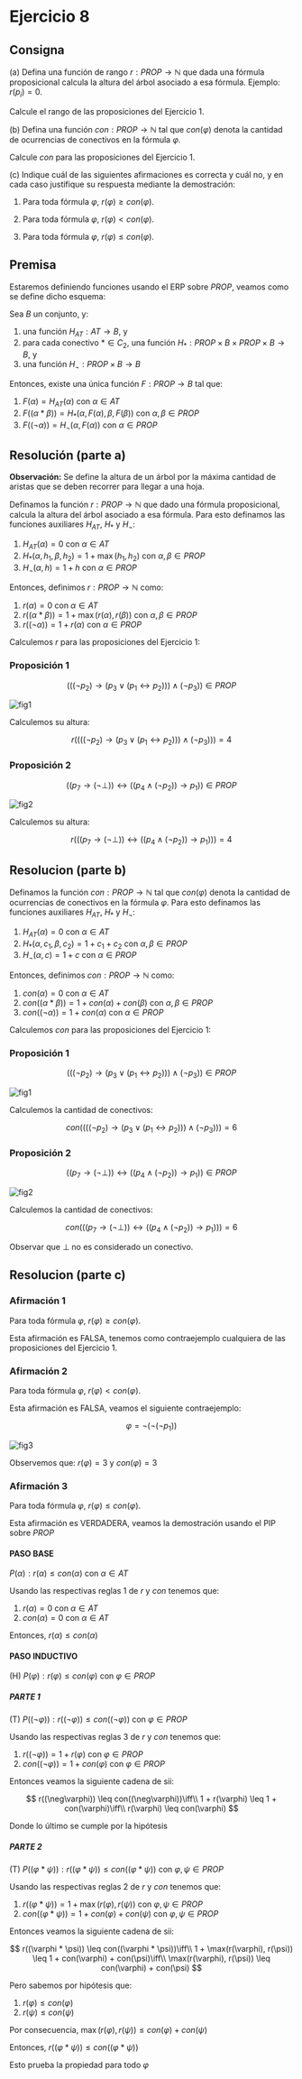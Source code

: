 # Ejercicio 8

## Consigna

(a) Defina una función de rango $r : PROP \to \mathbb{N}$ que dada una fórmula proposicional calcula la altura del árbol asociado a esa fórmula. Ejemplo: $r(p_i) = 0$.

Calcule el rango de las proposiciones del Ejercicio 1.

(b) Defina una función $con : PROP \to \mathbb{N}$ tal que $con(\varphi)$ denota la cantidad de ocurrencias de conectivos en la fórmula $\varphi$.

Calcule $con$ para las proposiciones del Ejercicio 1.

(c) Indique cuál de las siguientes afirmaciones es correcta y cuál no, y en cada caso justifique su respuesta mediante la demostración:

1. Para toda fórmula $\varphi$, $r(\varphi) \geq con(\varphi)$.

2. Para toda fórmula $\varphi$, $r(\varphi) < con(\varphi)$.

3. Para toda fórmula $\varphi$, $r(\varphi) \leq con(\varphi)$.

## Premisa

Estaremos definiendo funciones usando el ERP sobre $PROP$, veamos como se define dicho esquema:

Sea $B$ un conjunto, y:

1. una función $H_{AT}: AT\rightarrow B$, y
2. para cada conectivo $*\in C_2$, una función $H_*: PROP\times B\times PROP\times B\rightarrow B$, y
3. una función $H_{\neg}: PROP\times B\rightarrow B$

Entonces, existe una única función $F: PROP\rightarrow B$ tal que:

1. $F(\alpha) = H_{AT}(\alpha)$ con $\alpha\in AT$
2. $F((\alpha * \beta)) = H_*(\alpha, F(\alpha), \beta, F(\beta))$ con $\alpha,\beta\in PROP$
3. $F((\neg\alpha)) = H_{\neg}(\alpha, F(\alpha))$ con $\alpha\in PROP$

## Resolución (parte a)

**Observación:** Se define la altura de un árbol por la máxima cantidad de aristas que se deben recorrer para llegar a una hoja. 

Definamos la función $r: PROP\rightarrow \mathbb{N}$ que dado una fórmula proposicional, calcula la altura del árbol asociado a esa fórmula. Para esto definamos las funciones auxiliares $H_{AT}$, $H_*$ y $H_{\neg}$:

1. $H_{AT}(\alpha) = 0$ con $\alpha\in AT$
2. $H_*(\alpha, h_1, \beta, h_2) = 1 + \max(h_1, h_2)$ con $\alpha, \beta\in PROP$
3. $H_{\neg}(\alpha, h) = 1 + h$ con $\alpha\in PROP$

Entonces, definimos $r: PROP\rightarrow \mathbb{N}$ como:

1. $r(\alpha) = 0$ con $\alpha\in AT$
2. $r((\alpha * \beta)) = 1 + \max(r(\alpha), r(\beta))$ con $\alpha, \beta\in PROP$
3. $r((\neg\alpha)) = 1 + r(\alpha)$ con $\alpha\in PROP$

Calculemos $r$ para las proposiciones del Ejercicio 1:

### Proposición 1

$$(((\neg p_2) \to (p_3 \lor (p_1 \leftrightarrow p_2))) \land (\neg p_3)) \in PROP$$

![fig1](images/ej2_fig2.png)

Calculemos su altura:

$$r((((\neg p_2) \to (p_3 \lor (p_1 \leftrightarrow p_2))) \land (\neg p_3))) = 4$$

### Proposición 2

$$((p_7 \to (\neg\bot)) \leftrightarrow ((p_4 \land (\neg p_2)) \to p_1)) \in PROP$$

![fig2](images/ej2_fig3.png)

Calculemos su altura:

$$r(((p_7 \to (\neg\bot)) \leftrightarrow ((p_4 \land (\neg p_2)) \to p_1))) = 4$$

## Resolucion (parte b)

Definamos la función $con: PROP\rightarrow \mathbb{N}$ tal que $con(\varphi)$ denota la cantidad de ocurrencias de conectivos en la fórmula $\varphi$. Para esto definamos las funciones auxiliares $H_{AT}$, $H_*$ y $H_{\neg}$:

1. $H_{AT}(\alpha) = 0$ con $\alpha\in AT$
2. $H_*(\alpha, c_1, \beta, c_2) = 1 + c_1 + c_2$ con $\alpha, \beta\in PROP$
3. $H_{\neg}(\alpha, c) = 1 + c$ con $\alpha\in PROP$

Entonces, definimos $con: PROP\rightarrow \mathbb{N}$ como:

1. $con(\alpha) = 0$ con $\alpha\in AT$
2. $con((\alpha * \beta)) = 1 + con(\alpha) + con(\beta)$ con $\alpha, \beta\in PROP$
3. $con((\neg\alpha)) = 1 + con(\alpha)$ con $\alpha\in PROP$

Calculemos $con$ para las proposiciones del Ejercicio 1:

### Proposición 1

$$(((\neg p_2) \to (p_3 \lor (p_1 \leftrightarrow p_2))) \land (\neg p_3)) \in PROP$$

![fig1](images/ej2_fig2.png)

Calculemos la cantidad de conectivos:

$$con((((\neg p_2) \to (p_3 \lor (p_1 \leftrightarrow p_2))) \land (\neg p_3))) = 6$$

### Proposición 2

$$((p_7 \to (\neg\bot)) \leftrightarrow ((p_4 \land (\neg p_2)) \to p_1)) \in PROP$$

![fig2](images/ej2_fig3.png)

Calculemos la cantidad de conectivos:

$$con(((p_7 \to (\neg\bot)) \leftrightarrow ((p_4 \land (\neg p_2)) \to p_1))) = 6$$

Observar que $\bot$ no es considerado un conectivo.

## Resolucion (parte c)

### Afirmación 1

Para toda fórmula $\varphi$, $r(\varphi) \geq con(\varphi)$.

Esta afirmación es FALSA, tenemos como contraejemplo cualquiera de las proposiciones del Ejercicio 1.

### Afirmación 2

Para toda fórmula $\varphi$, $r(\varphi) < con(\varphi)$.

Esta afirmación es FALSA, veamos el siguiente contraejemplo:

$$\varphi = \neg(\neg(\neg p_1))$$

![fig3](images/ej6_fig3.png)

Observemos que: $r(\varphi) = 3$ y $con(\varphi) = 3$

### Afirmación 3

Para toda fórmula $\varphi$, $r(\varphi) \leq con(\varphi)$.

Esta afirmación es VERDADERA, veamos la demostración usando el PIP sobre $PROP$

#### PASO BASE

$P(\alpha): r(\alpha) \leq con(\alpha)$ con $\alpha\in AT$

Usando las respectivas reglas 1 de $r$ y $con$ tenemos que:

1. $r(\alpha) = 0$ con $\alpha\in AT$
2. $con(\alpha) = 0$ con $\alpha\in AT$

Entonces, $r(\alpha) \leq con(\alpha)$

#### PASO INDUCTIVO

(H) $P(\varphi): r(\varphi) \leq con(\varphi)$ con $\varphi\in PROP$

##### PARTE 1

(T) $P((\neg\varphi)): r((\neg\varphi)) \leq con((\neg\varphi))$ con $\varphi\in PROP$

Usando las respectivas reglas 3 de $r$ y $con$ tenemos que:

1. $r((\neg\varphi)) = 1 + r(\varphi)$ con $\varphi\in PROP$
2. $con((\neg\varphi)) = 1 + con(\varphi)$ con $\varphi\in PROP$

Entonces veamos la siguiente cadena de sii:

$$
r((\neg\varphi)) \leq con((\neg\varphi))\iff\\
1 + r(\varphi) \leq 1 + con(\varphi)\iff\\
r(\varphi) \leq con(\varphi)
$$

Donde lo último se cumple por la hipótesis

##### PARTE 2

(T) $P((\varphi * \psi)): r((\varphi * \psi)) \leq con((\varphi * \psi))$ con $\varphi, \psi\in PROP$

Usando las respectivas reglas 2 de $r$ y $con$ tenemos que:

1. $r((\varphi * \psi)) = 1 + \max(r(\varphi), r(\psi))$ con $\varphi, \psi\in PROP$
2. $con((\varphi * \psi)) = 1 + con(\varphi) + con(\psi)$ con $\varphi, \psi\in PROP$

Entonces veamos la siguiente cadena de sii:

$$
r((\varphi * \psi)) \leq con((\varphi * \psi))\iff\\
1 + \max(r(\varphi), r(\psi)) \leq 1 + con(\varphi) + con(\psi)\iff\\
\max(r(\varphi), r(\psi)) \leq con(\varphi) + con(\psi)
$$

Pero sabemos por hipótesis que:

1. $r(\varphi) \leq con(\varphi)$
2. $r(\psi) \leq con(\psi)$

Por consecuencia, $\max(r(\varphi), r(\psi)) \leq con(\varphi) + con(\psi)$

Entonces, $r((\varphi * \psi)) \leq con((\varphi * \psi))$

Esto prueba la propiedad para todo $\varphi$